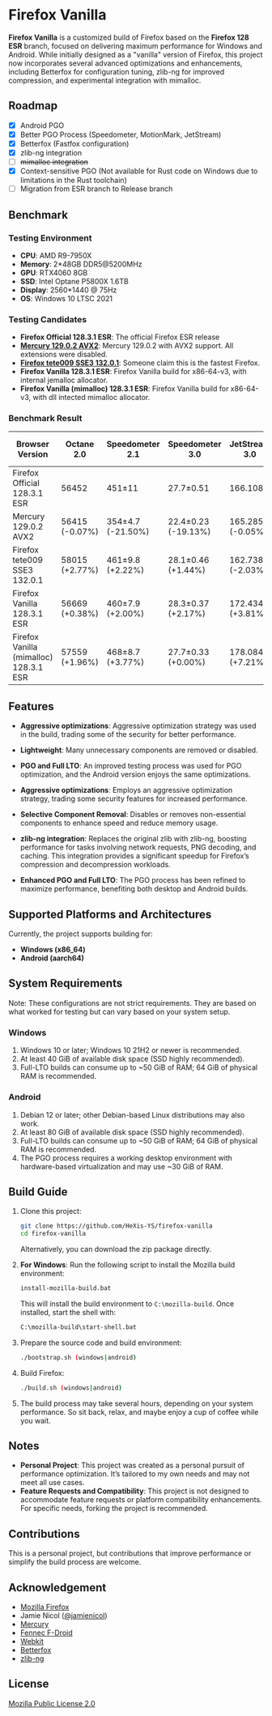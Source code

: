 # Firefox Vanilla

**Firefox Vanilla** is a customized build of Firefox based on the **Firefox 128 ESR** branch, focused on delivering maximum performance for Windows and Android. While initially designed as a "vanilla" version of Firefox, this project now incorporates several advanced optimizations and enhancements, including Betterfox for configuration tuning, zlib-ng for improved compression, and experimental integration with mimalloc.

## Roadmap

- [x] Android PGO
- [x] Better PGO Process (Speedometer, MotionMark, JetStream)
- [x] Betterfox (Fastfox configuration)
- [x] zlib-ng integration
- [ ] ~~mimalloc integration~~
- [x] Context-sensitive PGO (Not available for Rust code on Windows due to limitations in the Rust toolchain)
- [ ] Migration from ESR branch to Release branch

## Benchmark

### Testing Environment
- **CPU**: AMD R9-7950X
- **Memory**: 2*48GB DDR5@5200MHz
- **GPU**: RTX4060 8GB
- **SSD**: Intel Optane P5800X 1.6TB
- **Display**: 2560*1440 @ 75Hz
- **OS**: Windows 10 LTSC 2021

### Testing Candidates
- **Firefox Official 128.3.1 ESR**: The official Firefox ESR release
- **[Mercury 129.0.2 AVX2](https://github.com/Alex313031/Mercury/releases/tag/v.129.0.2)**: Mercury 129.0.2 with AVX2 support. All extensions were disabled.
- **[Firefox tete009 SSE3 132.0.1](https://tete009.pages.dev/en-US/software)**: Someone claim this is the fastest Firefox.
- **Firefox Vanilla 128.3.1 ESR**: Firefox Vanilla build for x86-64-v3, with internal jemalloc allocator.
- **Firefox Vanilla (mimalloc) 128.3.1 ESR**: Firefox Vanilla build for x86-64-v3, with dll intected mimalloc allocator.

### Benchmark Result
| Browser Version                        | Octane 2.0     | Speedometer 2.1   | Speedometer 3.0     | JetStream 3.0    | MotionMark 1.3.1 (large @ 60fps) |
|----------------------------------------|----------------|-------------------|---------------------|------------------|----------------------------------|
| Firefox Official 128.3.1 ESR           | 56452          | 451±11            | 27.7±0.51           | 166.108          | 1567.68±2.63%                    |
| Mercury 129.0.2 AVX2                   | 56415 (-0.07%) | 354±4.7 (-21.50%) | 22.4±0.23 (-19.13%) | 165.285 (-0.05%) | 1263.85±2.75% (-19.38%)          |
| Firefox tete009 SSE3 132.0.1           | 58015 (+2.77%) | 461±9.8  (+2.22%) | 28.1±0.46  (+1.44%) | 162.738 (-2.03%) | 1560.05±2.86%  (-0.49%)          |
| Firefox Vanilla 128.3.1 ESR            | 56669 (+0.38%) | 460±7.9  (+2.00%) | 28.3±0.37  (+2.17%) | 172.434 (+3.81%) | 1810.58±2.86% (+15.50%)          |
| Firefox Vanilla (mimalloc) 128.3.1 ESR | 57559 (+1.96%) | 468±8.7  (+3.77%) | 27.7±0.33  (+0.00%) | 178.084 (+7.21%) | 1727.27±2.77% (+10.18%)          |

## Features

- **Aggressive optimizations**: Aggressive optimization strategy was used in the build, trading some of the security for better performance.
- **Lightweight**: Many unnecessary components are removed or disabled.
- **PGO and Full LTO**: An improved testing process was used for PGO optimization, and the Android version enjoys the same optimizations.

- **Aggressive optimizations**: Employs an aggressive optimization strategy, trading some security features for increased performance.
- **Selective Component Removal**: Disables or removes non-essential components to enhance speed and reduce memory usage.
- **zlib-ng integration**: Replaces the original zlib with zlib-ng, boosting performance for tasks involving network requests, PNG decoding, and caching. This integration provides a significant speedup for Firefox’s compression and decompression workloads.
- **Enhanced PGO and Full LTO**: The PGO process has been refined to maximize performance, benefiting both desktop and Android builds.

## Supported Platforms and Architectures

Currently, the project supports building for:
- **Windows (x86_64)**
- **Android (aarch64)**

## System Requirements

Note: These configurations are not strict requirements. They are based on what worked for testing but can vary based on your system setup.

### Windows
1. Windows 10 or later; Windows 10 21H2 or newer is recommended.
2. At least 40 GiB of available disk space (SSD highly recommended).
3. Full-LTO builds can consume up to ~50 GiB of RAM; 64 GiB of physical RAM is recommended.

### Android
1. Debian 12 or later; other Debian-based Linux distributions may also work.
2. At least 80 GiB of available disk space (SSD highly recommended).
3. Full-LTO builds can consume up to ~50 GiB of RAM; 64 GiB of physical RAM is recommended.
4. The PGO process requires a working desktop environment with hardware-based virtualization and may use ~30 GiB of RAM.

## Build Guide

1. Clone this project:
   ```bash
   git clone https://github.com/HeXis-YS/firefox-vanilla
   cd firefox-vanilla
   ```
   Alternatively, you can download the zip package directly.

2. **For Windows**: Run the following script to install the Mozilla build environment:
   ```bash
   install-mozilla-build.bat
   ```
   This will install the build environment to `C:\mozilla-build`.
   Once installed, start the shell with:
   ```bash
   C:\mozilla-build\start-shell.bat
   ```

3. Prepare the source code and build environment:
   ```bash
   ./bootstrap.sh (windows|android)
   ```

4. Build Firefox:
   ```bash
   ./build.sh (windows|android)
   ```

5. The build process may take several hours, depending on your system performance. So sit back, relax, and maybe enjoy a cup of coffee while you wait.

## Notes

- **Personal Project**: This project was created as a personal pursuit of performance optimization. It’s tailored to my own needs and may not meet all use cases.
- **Feature Requests and Compatibility**: This project is not designed to accommodate feature requests or platform compatibility enhancements. For specific needs, forking the project is recommended.

## Contributions

This is a personal project, but contributions that improve performance or simplify the build process are welcome.

## Acknowledgement

- [Mozilla Firefox](https://github.com/mozilla/gecko-dev)
- Jamie Nicol ([@jamienicol](https://github.com/jamienicol))
- [Mercury](https://github.com/Alex313031/Mercury)
- [Fennec F-Droid](https://f-droid.org/packages/org.mozilla.fennec_fdroid)
- [Webkit](https://github.com/WebKit)
- [Betterfox](https://github.com/yokoffing/Betterfox)
- [zlib-ng](https://github.com/zlib-ng/zlib-ng)

## License

[Mozilla Public License 2.0](https://www.mozilla.org/en-US/MPL/2.0/)
